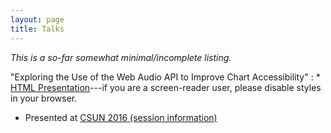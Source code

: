 ```yaml
---
layout: page
title: Talks
---
```


_This is a so-far somewhat minimal/incomplete listing._

"Exploring the Use of the Web Audio API to Improve Chart Accessibility"
: * [HTML Presentation](2016-csun-audiochart)---if you are a screen-reader user, please disable styles in your browser.
  * Presented at [CSUN 2016 (session information)](http://www.csun.edu/cod/conference/2016/sessions/index.php/public/presentations/view/269)
